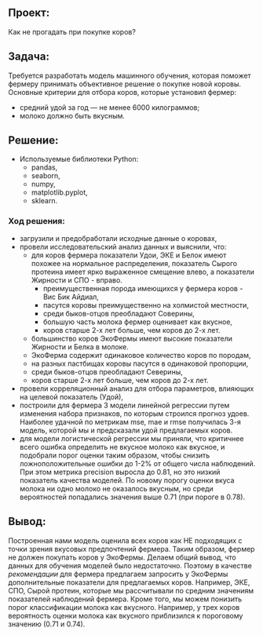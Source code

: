 ## Проект:

Как не прогадать при покупке коров?

## Задача:

Требуется разработать модель машинного обучения, которая поможет фермеру принимать объективное решение о покупке новой коровы.   
Основные критерии для отбора коров, которые установил фермер:
- средний удой за год — не менее 6000 килограммов;
- молоко должно быть вкусным.

## Решение:
- Используемые библиотеки Python:
  - pandas,
  - seaborn,
  - numpy,
  - matplotlib.pyplot,
  - sklearn.

### Ход решения:

- загрузили и предобработали исходные данные о коровах,
- провели исследовательский анализ данных и выяснили, что:
  - для коров фермера показатели Удои, ЭКЕ и Белок имеют похожее на нормальное распределения, показатель Сырого протеина имеет ярко выраженное смещение влево, а показатели Жирности и СПО - вправо.  
    - преимущественная порода имеющихся у фермера коров - Вис Бик Айдиал,
    - пасутся коровы преимущественно на холмистой местности,
    - среди быков-отцов преобладают Соверины,
    - большую часть молока фермер оценивает как вкусное,
    - коров старше 2-х лет больше, чем коров до 2-х лет.
  - большинство коров ЭкоФермы имеют высокие показатели Жирности и Белка в молоке.
  - ЭкоФерма содержит одинаковое количество коров по породам,
  - на разных пастбищах коровы пасутся в одинаковой пропорции,
  - среди быков-отцов преобладают Северины,
  - коров старше 2-х лет больше, чем коров до 2-х лет. 
- провели корреляционный анализ для отбора параметров, влияющих на целевой показатель (Удой),
- построили для фермера 3 модели линейной регрессии путем изменения набора признаков, по которым строился прогноз удоев. Наиболее удачной по метрикам mse, mae и rmse получилась 3-я модель, которой мы и предсказали удой предлагаемых коров.
- для модели логистической регрессии мы приняли, что критичнее всего ошибка определить не вкусное молоко как вкусное, и подобрали порог оценки таким образом, чтобы снизить ложноположительные ошибки до 1-2% от общего числа наблюдений. При этом метрика precision выросла до 0.81, но это низкий показатель качества моделей. По новому порогу оценки вкуса молока ни одно молоко не оказалось вкусным, но среди вероятностей попадались значения выше 0.71 (при пороге в 0.78).    

## Вывод:

Построенная нами модель оценила всех коров как НЕ подходящих с точки зрения вкусовых предпочтений фермера. Таким образом, фермер не должен покупать коров у ЭкоФермы. 
Делаем общий вывод, что данных для обучения моделей было недостаточно. Поэтому в качестве *рекомендации* для фермера предлагаем запросить у ЭкоФермы дополнительные показатели для предлагаемых коров. Например, ЭКЕ, СПО, Сырой протеин, которые мы рассчитывали по средним значениям показателей наблюдений фермера. Кроме того, мы можем понизить порог классификации молока как вкусного. Например, у трех коров вероятность оценки молока как вкусного приблизился к пороговому значению (0.71 и 0.74).
